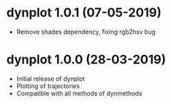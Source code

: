 # dynplot 1.0.1 (07-05-2019)

 * Remove shades dependency, fixing rgb2hsv bug

# dynplot 1.0.0 (28-03-2019)

 * Initial release of dynplot
 * Plotting of trajectories
 * Compatible with all methods of dynmethods
